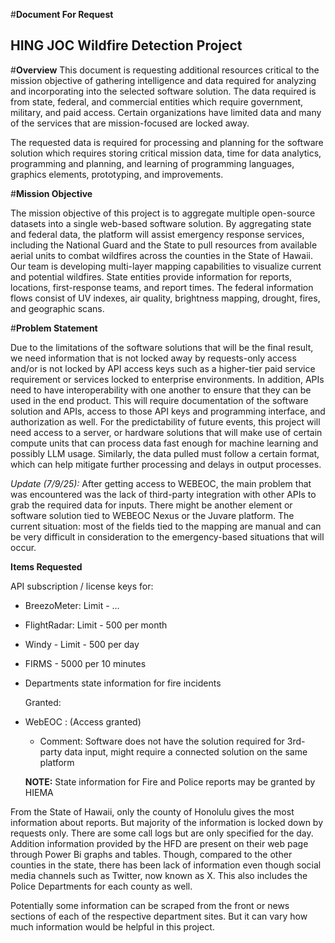 #**Document For Request**
## HING JOC Wildfire Detection Project

#**Overview**
This document is requesting additional resources critical to the mission objective of gathering intelligence and data required for analyzing and incorporating into the selected software solution. The data required is from state, federal, and commercial entities which require government, military, and paid access.
Certain organizations have limited data and many of the services that are mission-focused are locked away. 
 
The requested data is required for processing and planning for the software solution which requires storing critical mission data, time for data analytics, programming and planning, and learning of programming languages, graphics elements, prototyping, and improvements.


#**Mission Objective**

The mission objective of this project is to aggregate multiple open-source datasets into a single web-based software solution. By aggregating state and federal data, the platform will assist emergency response services, including the National Guard and the State to pull resources from available aerial units to combat wildfires across the counties in the State of Hawaii. Our team is developing multi-layer mapping capabilities to visualize current and potential wildfires. State entities provide information for reports, locations, first-response teams, and report times. The federal information flows consist of UV indexes, air quality, brightness mapping, drought, fires, and geographic scans.

#**Problem Statement**

Due to the limitations of the software solutions that will be the final result, we need information that is not locked away by requests-only access and/or is not locked by API access keys such as a higher-tier paid service requirement or services locked to enterprise environments. In addition, APIs need to have interoperability with one another to ensure that they can be used in the end product. This will require documentation of the software solution and APIs, access to those API keys and programming interface, and authorization as well. For the predictability of future events, this project will need access to a server, or hardware solutions that will make use of certain compute units that can process data fast enough for machine learning and possibly LLM usage. Similarly, the data pulled must follow a certain format, which can help mitigate further processing and delays in output processes.

*Update (7/9/25):* After getting access to WEBEOC, the main problem that was encountered was the lack of third-party integration with other APIs to grab the required data for inputs. There might be another element or software solution tied to WEBEOC Nexus or the Juvare platform. The current situation: most of the fields tied to the mapping are manual and can be very difficult in consideration to the emergency-based situations that will occur.


**Items Requested**

API subscription / license keys for:
- BreezoMeter: Limit - ...
- FlightRadar: Limit - 500 per month 
- Windy - Limit - 500 per day 
- FIRMS - 5000 per 10 minutes
- Departments state information for fire incidents

  Granted:
- WebEOC : (Access granted)
  - Comment: Software does not have the solution required for 3rd-party data input, might require a connected solution on the same platform
 
  **NOTE:** State information for Fire and Police reports may be granted by HIEMA



From the State of Hawaii, only the county of Honolulu gives the most information about reports. But majority of the information is locked down by requests only. There are some call logs but are only specified for the day. Addition information provided by the HFD are present on their web page through Power Bi graphs and tables. Though, compared to the other counties in the state, there has been lack of information even though social media channels such as Twitter, now known as X. This also includes the Police Departments for each county as well. 

Potentially some information can be scraped from the front or news sections of each of the respective department sites. But it can vary how much information would be helpful in this project.

